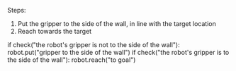 

Steps:
1. Put the gripper to the side of the wall, in line with the target location
2. Reach towards the target

if check("the robot's gripper is not to the side of the wall"):
    robot.put("gripper to the side of the wall")
if check("the robot's gripper is to the side of the wall"):
    robot.reach("to goal")